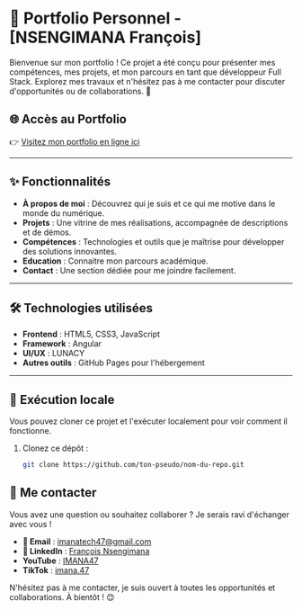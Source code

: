 # 🌟 Portfolio Personnel - [NSENGIMANA François]

Bienvenue sur mon portfolio ! Ce projet a été conçu pour présenter mes compétences, mes projets, et mon parcours en tant que développeur Full Stack. Explorez mes travaux et n'hésitez pas à me contacter pour discuter d'opportunités ou de collaborations. 🚀

## 🌐 Accès au Portfolio  
👉 [Visitez mon portfolio en ligne ici](https://ton-pseudo.github.io/nom-du-repo)  

---

## ✨ Fonctionnalités  
- **À propos de moi** : Découvrez qui je suis et ce qui me motive dans le monde du numérique.  
- **Projets** : Une vitrine de mes réalisations, accompagnée de descriptions et de démos.  
- **Compétences** : Technologies et outils que je maîtrise pour développer des solutions innovantes.
- **Education** : Connaitre mon parcours académique.  
- **Contact** : Une section dédiée pour me joindre facilement.  

---

## 🛠️ Technologies utilisées  
- **Frontend** : HTML5, CSS3, JavaScript  
- **Framework** : Angular  
- **UI/UX** : LUNACY  
- **Autres outils** : GitHub Pages pour l'hébergement  

---

## 🚀 Exécution locale  
Vous pouvez cloner ce projet et l'exécuter localement pour voir comment il fonctionne.  

1. Clonez ce dépôt :  
   ```bash
   git clone https://github.com/ton-pseudo/nom-du-repo.git
## 🤝 Me contacter  

Vous avez une question ou souhaitez collaborer ? Je serais ravi d'échanger avec vous !  

- **📧 Email** : [imanatech47@gmail.com](mailto:imanatech47@gmail.com)  
- **💼 LinkedIn** : [François Nsengimana](https://www.linkedin.com/in/françois-nsengimana)  
- **YouTube** : [IMANA47](https://www.youtube.com/@IMANA47)
- **TikTok** : [imana.47](https://www.tiktok.com/@imana.47?is_from_webapp=1&sender_device=pc)  

N'hésitez pas à me contacter, je suis ouvert à toutes les opportunités et collaborations. À bientôt ! 😊  

